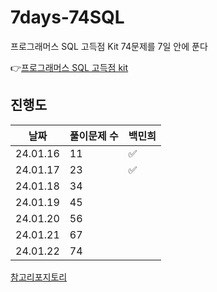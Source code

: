 # 7days-74SQL

프로그래머스 SQL 고득점 Kit 74문제를 7일 안에 푼다

👉[프로그래머스 SQL 고득점 kit](https://school.programmers.co.kr/learn/challenges?tab=sql_practice_kit)


## 진행도

|    날짜    | 풀이문제 수 | 백민희   |
|:--------:|--------|-------|
| 24.01.16 | 11     |   ✅    |
| 24.01.17 | 23     |   ✅    |
| 24.01.18 | 34     |       |
| 24.01.19 | 45     |       |
| 24.01.20 | 56     |       |
| 24.01.21 | 67     |       |
| 24.01.22 | 74     |       |


[참고리포지토리](https://github.com/junhyeongkim2/SW-Maestro-7day-69SQL/tree/main)